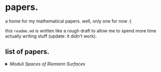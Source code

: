 # papers.
a home for my mathematical papers. well, only one for now :(

this `readme.md` is written like a rough draft to allow me to spend more time actually writing stuff (update: it didn't work).

## list of papers.

<details>
<summary><i>Moduli Spaces of Riemann Surfaces</i></summary>

> Abstract. The theory of Riemann surfaces, first developed by Bernhard Riemann to study algebraic functions, now lies in the confluence of complex analysis, differential geometry, and algebraic geometry. This expository paper aims to introduce this theory, with the goal classifying all compact Riemann surfaces of genus $0$ and $1$. To do so, we first develop the basics of covering space theory, which defines the degree of proper holomorphic maps, and then study the sheaf of holomorphic maps on a Riemann surface and their associated cohomology theory. Together, they form the core technical tools of the paper and allow us to connect the function theory of Riemann surfaces to their complex structure. Lastly, we give a glimpse into the non-compact case, namely the Uniformization Theorem, which gives us a tri-fold classification of all Riemann surfaces.
</details>
